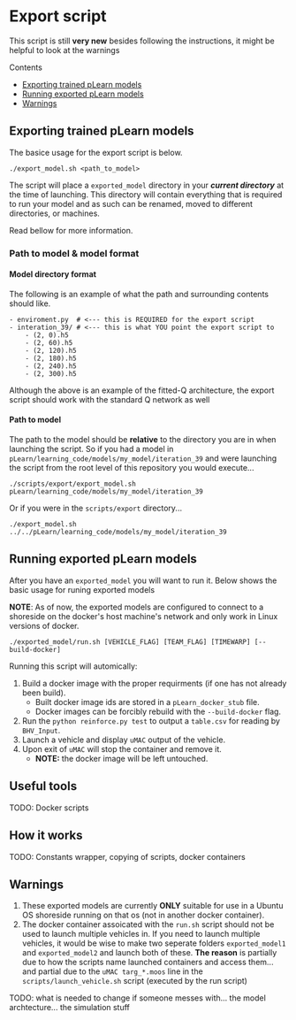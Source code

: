 # Export script

This script is still **very new** besides following the instructions, it might be helpful to look at the warnings

Contents

- [Exporting trained pLearn models](#export-link)
- [Running exported pLearn models](#run-link)
- [Warnings](#warning-link)

## <a name="export-link"></a>Exporting trained pLearn models

The basice usage for the export script is below.

```
./export_model.sh <path_to_model>
```

The script will place a `exported_model` directory in your ***current directory*** at the time of launching. This directory will contain everything that is required to run your model and as such can be renamed, moved to different directories, or machines. 

Read bellow for more information.

### Path to model & model format

#### Model directory format

The following is an example of what the path and surrounding contents should like.

```
- enviroment.py  # <--- this is REQUIRED for the export script
- interation_39/ # <--- this is what YOU point the export script to
    - (2, 0).h5
    - (2, 60).h5
    - (2, 120).h5 
    - (2, 180).h5
    - (2, 240).h5
    - (2, 300).h5
```

Although the above is an example of the fitted-Q architecture, the export script should work with the standard Q network as well

#### Path to model

The path to the model should be **relative** to the directory you are in when launching the script. So if you had a model in `pLearn/learning_code/models/my_model/iteration_39` and were launching the script from the root level of this repository you would execute...

```
./scripts/export/export_model.sh pLearn/learning_code/models/my_model/iteration_39
```

Or if you were in the `scripts/export` directory...

```
./export_model.sh ../../pLearn/learning_code/models/my_model/iteration_39
```

## <a name="run-link"></a>Running exported pLearn models

After you have an `exported_model` you will want to run it. Below shows the basic usage for runing exported models 

**NOTE**: As of now, the exported models are configured to connect to a shoreside on the docker's host machine's network and only work in Linux versions of docker.

```
./exported_model/run.sh [VEHICLE_FLAG] [TEAM_FLAG] [TIMEWARP] [--build-docker]
```

Running this script will automically:

1. Build a docker image with the proper requirments (if one has not already been build).
    - Built docker image ids are stored in a `pLearn_docker_stub` file.
    - Docker images can be forcibly rebuild with the `--build-docker` flag.
2. Run the `python reinforce.py test` to output a `table.csv` for reading by `BHV_Input`.
3. Launch a vehicle and display `uMAC` output of the vehicle.
4. Upon exit of `uMAC` will stop the container and remove it. 
    - **NOTE:** the docker image will be left untouched. 

## Useful tools

TODO: Docker scripts

## How it works

TODO: Constants wrapper, copying of scripts, docker containers


## <a name="warning-link"></a>Warnings


1. These exported models are currently **ONLY** suitable for use in a Ubuntu OS shoreside running on that os (not in another docker container).
2. The docker container assoicated with the `run.sh` script should not be used to launch multiple vehicles in. If you need to launch multiple vehicles, it would be wise to make two seperate folders `exported_model1` and `exported_model2` and launch both of these. **The reason** is partially due to how the scripts name launched containers and access them... and partial due to the `uMAC targ_*.moos` line in the `scripts/launch_vehicle.sh` script (executed by the run script)


TODO: what is needed to change if someone messes with... the model archtecture... the simulation stuff
